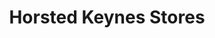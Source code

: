 ---
title: "Horsted Keynes Stores"
url: /horsted-keynes/horsted-keynes-stores/
shop: Lebensmittel
---